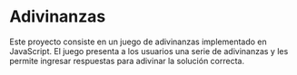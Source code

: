 # Adivinanzas
Este proyecto consiste en un juego de adivinanzas implementado en JavaScript. El juego presenta a los usuarios una serie de adivinanzas y les permite ingresar respuestas para adivinar la solución correcta.
